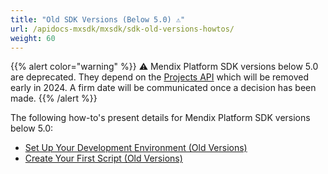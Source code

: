 ```yaml
---
title: "Old SDK Versions (Below 5.0) ⚠"
url: /apidocs-mxsdk/mxsdk/sdk-old-versions-howtos/
weight: 60
---
```


{{% alert color="warning" %}}
⚠ Mendix Platform SDK versions below 5.0 are deprecated. They depend on the [Projects API](/apidocs-mxsdk/apidocs/projects-api/) which will be removed early in 2024. A firm date will be communicated once a decision has been made.
{{% /alert %}}

The following how-to's present details for Mendix Platform SDK versions below 5.0:

* [Set Up Your Development Environment (Old Versions)](/apidocs-mxsdk/mxsdk/old-setting-up-your-development-environment/)
* [Create Your First Script (Old Versions)](/apidocs-mxsdk/mxsdk/old-creating-your-first-script/)
